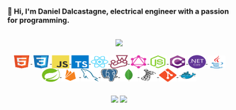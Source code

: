 ### 🤵 Hi, I'm Daniel Dalcastagne, electrical engineer with a passion for programming. <br/>

<br/>

<div align="center">
  <a href="https://github.com/dalcastagned">
  <img height="180em" src="https://status-hazel.vercel.app/api/top-langs/?username=dalcastagned&layout=compact&theme=dark&langs_count=10&exclude_repo=status"/>
</div>
  
 <div align="center"><br>
  <img align="center" alt="Daniel-HTML" height="30" width="40" src="https://github.com/devicons/devicon/blob/master/icons/html5/html5-original.svg">
  <img align="center" alt="Daniel-CSS" height="30" width="40" src="https://github.com/devicons/devicon/blob/master/icons/css3/css3-original.svg">
  <img align="center" alt="Daniel-JS" height="30" width="40" src="https://raw.githubusercontent.com/devicons/devicon/master/icons/javascript/javascript-original.svg">
  <img align="center" alt="Daniel-TS" height="30" width="40" src="https://github.com/devicons/devicon/blob/master/icons/typescript/typescript-original.svg">
  <img align="center" alt="Daniel-React" height="30" width="40" src="https://raw.githubusercontent.com/devicons/devicon/master/icons/react/react-original.svg">
  <img align="center" alt="Daniel-Jest" height="30" width="40" src="https://github.com/devicons/devicon/blob/master/icons/jest/jest-plain.svg">
  <img align="center" alt="Daniel-GraphQL" height="30" width="40" src="https://github.com/devicons/devicon/blob/master/icons/graphql/graphql-plain.svg">
  <img align="center" alt="Daniel-Node" height="30" width="40" src="https://github.com/devicons/devicon/blob/master/icons/nodejs/nodejs-original.svg">
  <img align="center" alt="Daniel-Csharp" height="30" width="40" src="https://github.com/devicons/devicon/blob/master/icons/csharp/csharp-original.svg">
  <img align="center" alt="Daniel-DotNet" height="30" width="40" src="https://github.com/devicons/devicon/blob/master/icons/dotnetcore/dotnetcore-original.svg">
  <img align="center" alt="Daniel-Java" height="30" width="40" src="https://github.com/devicons/devicon/blob/master/icons/java/java-original.svg">
  <img align="center" alt="Daniel-Spring" height="30" width="40" src="https://github.com/devicons/devicon/blob/master/icons/spring/spring-original.svg">
  <img align="center" alt="Daniel-Firebase" height="30" width="40" src="https://github.com/devicons/devicon/blob/master/icons/firebase/firebase-plain.svg">
  <img align="center" alt="Daniel-MySQL" height="30" width="40" src="https://github.com/devicons/devicon/blob/master/icons/mysql/mysql-original.svg">
  <img align="center" alt="Daniel-PostgreSQL" height="30" width="40" src="https://github.com/devicons/devicon/blob/master/icons/postgresql/postgresql-original.svg">
  <img align="center" alt="Daniel-MongoDB" height="30" width="40" src="https://github.com/devicons/devicon/blob/master/icons/mongodb/mongodb-original.svg">
  <img align="center" alt="Daniel-SQLServer" height="30" width="40" src="https://github.com/devicons/devicon/blob/master/icons/microsoftsqlserver/microsoftsqlserver-plain.svg">
  <img align="center" alt="Daniel-Git" height="30" width="40" src="https://github.com/devicons/devicon/blob/master/icons/git/git-original.svg">
  <img align="center" alt="Daniel-Docker" height="30" width="40" src="https://github.com/devicons/devicon/blob/master/icons/docker/docker-original.svg">
</div>
  
 <br/>
 
<div align="center" > 
  <p align="center">
  <p align="center">
  <a href = "mailto:contato@danieldalcastagne.com"><img src="https://img.shields.io/badge/-Email-ff0000?style=for-the-badge&logo=gmail&logoColor=white" target="_blank"></a>
  <a href="https://www.linkedin.com/in/daniel-dalcastagne-4baa00179/" target="_blank"><img src="https://img.shields.io/badge/-LinkedIn-%230077B5?style=for-the-badge&logo=linkedin&logoColor=white" target="_blank"></a> 
</div>
